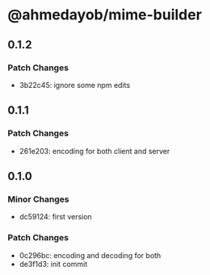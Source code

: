 # @ahmedayob/mime-builder

## 0.1.2

### Patch Changes

- 3b22c45: ignore some npm edits

## 0.1.1

### Patch Changes

- 261e203: encoding for both client and server

## 0.1.0

### Minor Changes

- dc59124: first version

### Patch Changes

- 0c296bc: encoding and decoding for both
- de3f1d3: init commit
